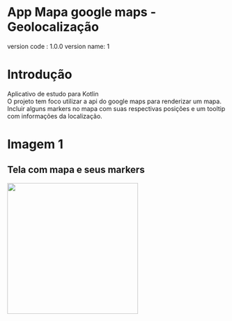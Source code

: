 # App Mapa google maps - Geolocalização
version code : 1.0.0
version name: 1

# Introdução
Aplicativo de estudo para Kotlin
<br>
O projeto tem foco utilizar a api do google maps para renderizar um mapa.
<br>
Incluir alguns markers no mapa com suas respectivas posições e um tooltip com informações da localização.

# Imagem 1 
## Tela com mapa e seus markers
<img width="300" src="https://user-images.githubusercontent.com/37597313/185012367-fd0bfad3-3fa1-4fff-ae50-643ab97ad916.png">
